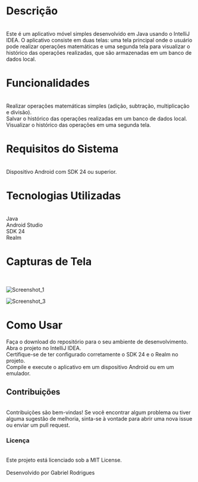 <h1>Descrição</h1> </br>
Este é um aplicativo móvel simples desenvolvido em Java usando o IntelliJ IDEA. O aplicativo consiste em duas telas: uma tela principal onde o usuário pode realizar operações matemáticas e uma segunda tela para visualizar o histórico das operações realizadas, que são armazenadas em um banco de dados local.

<h1>Funcionalidades</h1> </br>
Realizar operações matemáticas simples (adição, subtração, multiplicação e divisão).</br>
Salvar o histórico das operações realizadas em um banco de dados local.</br>
Visualizar o histórico das operações em uma segunda tela.</br>

<h1>Requisitos do Sistema</h1></br>
Dispositivo Android com SDK 24 ou superior.</br>

<h1>Tecnologias Utilizadas</h1></br>
Java </br>
Android Studio</br>
SDK 24</br>
Realm</br>

<h1>Capturas de Tela</h1></br>

![Screenshot_1](https://github.com/gBL17/Calculadora/assets/103524748/104dbcd8-97f9-419f-be33-df123971f253)

![Screenshot_3](https://github.com/gBL17/Calculadora/assets/103524748/ef90e0a3-5e25-4fdc-9be3-1248b5c16c84)

<h1>Como Usar</h1>
Faça o download do repositório para o seu ambiente de desenvolvimento.</br>
Abra o projeto no IntelliJ IDEA.</br>
Certifique-se de ter configurado corretamente o SDK 24 e o Realm no projeto.</br>
Compile e execute o aplicativo em um dispositivo Android ou em um emulador.</br>


<h2>Contribuições</h2> </br>
Contribuições são bem-vindas! Se você encontrar algum problema ou tiver alguma sugestão de melhoria, sinta-se à vontade para abrir uma nova issue ou enviar um pull request.

<h3>Licença</h3> </br>
Este projeto está licenciado sob a MIT License.</br>
</br>
Desenvolvido por Gabriel Rodrigues</br>
